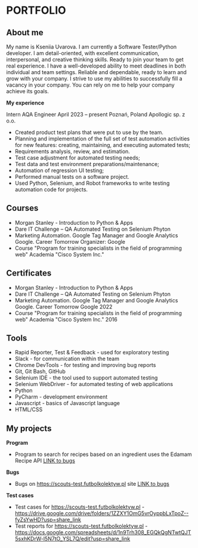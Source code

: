 # PORTFOLIO

## About me

My name is Kseniia Uvarova.
I am currently a Software Tester/Python developer. I am detail-oriented,
with excellent communication, interpersonal, and creative thinking skills. Ready to join your team to get
real experience. I have a well-developed ability to meet deadlines in both individual and team settings.
Reliable and dependable, ready to learn and grow with your company. I strive to use my abilities to
successfully fill a vacancy in your company. You can rely on me to help your company achieve its goals.

**My experience**

Intern AQA Engineer
April 2023 – present
Poznań, Poland
Apollogic sp. z o.o.
* Created product test plans that were put to use by the team.
* Planning and implementation of the full set of test automation activities for
new features: creating, maintaining, and executing automated tests;
* Requirements analysis, review, and estimation.
* Test case adjustment for automated testing needs;
* Test data and test environment preparations/maintenance;
* Automation of regression UI testing;
* Performed manual tests on a software project.
* Used Python, Selenium, and Robot frameworks to write testing automation
code for projects.


## Courses

* Morgan Stanley - Introduction to Python & Apps
* Dare IT Challenge – QA Automated Testing on
Selenium Phyton
* Marketing Automation. Google Tag Manager and
Google Analytics Google. Career Tomorrow
Organizer: Google
* Course "Program for training specialists in the
field of programming web" Academia "Cisco
System Inc."


## Certificates

* Morgan Stanley - Introduction to Python & Apps
* Dare IT Challenge – QA Automated Testing on
Selenium Phyton
* Marketing Automation. Google Tag Manager and
Google Analytics Google. Career Tomorrow Google 2022
* Course "Program for training specialists in the
field of programming web" Academia "Cisco
System Inc."  2016

## Tools

* Rapid Reporter, Test & Feedback - used for exploratory testing
* Slack - for communication within the team
* Chrome DevTools - for testing and improving bug reports
* Git, Git Bash, GitHub
* Selenium IDE - the tool used to support automated testing
* Selenium WebDriver - for automated testing of web applications
* Python 
* PyCharm - development environment
* Javascript - basics of Javascript language
* HTML/CSS



## My projects

**Program**

* Program to search for recipes based on an ingredient uses the Edamam Recipe API [LINK to bugs](https://github.com/Kseniia888/CFGproject)

**Bugs**

* Bugs on https://scouts-test.futbolkolektyw.pl site [LINK to bugs](https://drive.google.com/drive/folders/1benPYvzKTjy5GrQynTbagypDlofF51UG?usp=share_link)

**Test cases**

* Test cases for https://scouts-test.futbolkolektyw.pl - https://drive.google.com/drive/folders/1ZZXY1OmG5vrOyppbLxTpoZ--fyZsYwHD?usp=share_link
* Test reports for https://scouts-test.futbolkolektyw.pl - https://docs.google.com/spreadsheets/d/1n9Trh308_EGQkQgNTwtQJT5sxhKDrW-l5N7tO_YSL7Q/edit?usp=share_link


